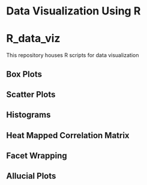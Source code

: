 # Data Visualization Using R
# R_data_viz
This repository houses R scripts for data visualization

## Box Plots

## Scatter Plots

## Histograms

## Heat Mapped Correlation Matrix

## Facet Wrapping

## Allucial Plots
